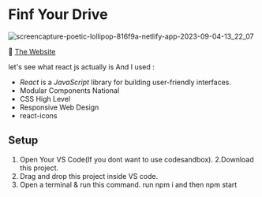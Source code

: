# Finf Your Drive
![screencapture-poetic-lollipop-816f9a-netlify-app-2023-09-04-13_22_07](https://github.com/amitAsher22/find_your_card_react/assets/69055006/debbc5b7-8b47-4b6b-93af-2501197ec427)



 :triangular_flag_on_post: <a href="(https://poetic-lollipop-816f9a.netlify.app/)" target="_blank">The Website</a>

let's see what react js actually is And I used : 
- *React* is a *JavaScript* library for building user-friendly interfaces.
- Modular Components National
- CSS High Level
- Responsive Web Design
- react-icons

## Setup

1. Open Your VS Code(If you dont want to use codesandbox).
2.Download this project.
3. Drag and drop this project inside VS code.
4. Open a terminal & run this command. run npm i and then  npm start


